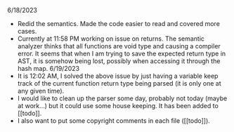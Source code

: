 6/18/2023
- Redid the semantics. Made the code easier to read and covered more cases.
- Currently at 11:58 PM working on issue on returns. The semantic analyzer thinks that all functions are void type and causing a compiler error. It seems that when I am trying to save the expected return type in AST, it is somehow being lost, possibly when accessing it through the hash map. 
6/19/2023
- It is 12:02 AM, I solved the above issue by just having a variable keep track of the current function return type being parsed (it is only one at any given time).
- I would like to clean up the parser some day, probably not today (maybe at work...) but it could use some house keeping. It has been added to [[todo]].
- I also want to put some copyright comments in each file ([[todo]]).